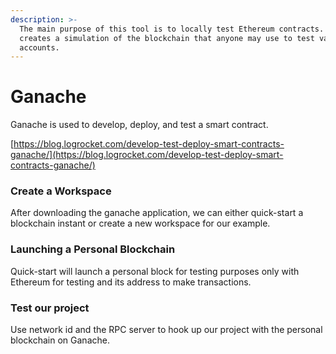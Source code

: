 ```yaml
---
description: >-
  The main purpose of this tool is to locally test Ethereum contracts. It
  creates a simulation of the blockchain that anyone may use to test various
  accounts.
---
```


# Ganache

Ganache is used to develop, deploy, and test a smart contract.&#x20;

[https://blog.logrocket.com/develop-test-deploy-smart-contracts-ganache/](https://blog.logrocket.com/develop-test-deploy-smart-contracts-ganache/)

### Create a Workspace

After downloading the ganache application, we can either quick-start a blockchain instant or create a new workspace for our example.

### Launching a Personal Blockchain

Quick-start will launch a personal block for testing purposes only with Ethereum for testing and its address to make transactions.&#x20;

### Test our project

Use network id and the RPC server to hook up our project with the personal blockchain on Ganache.&#x20;
